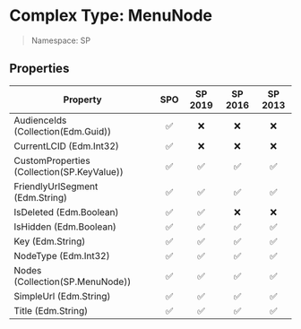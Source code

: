 # Complex Type: MenuNode

> Namespace: SP

## Properties

Property | SPO | SP 2019 | SP 2016 | SP 2013
----------|:---:|:-------:|:-------:|:-------:
AudienceIds (Collection(Edm.Guid)) | ✅ | ❌ | ❌ | ❌
CurrentLCID (Edm.Int32) | ✅ | ❌ | ❌ | ❌
CustomProperties (Collection(SP.KeyValue)) | ✅ | ✅ | ✅ | ✅
FriendlyUrlSegment (Edm.String) | ✅ | ✅ | ✅ | ✅
IsDeleted (Edm.Boolean) | ✅ | ✅ | ❌ | ❌
IsHidden (Edm.Boolean) | ✅ | ✅ | ✅ | ✅
Key (Edm.String) | ✅ | ✅ | ✅ | ✅
NodeType (Edm.Int32) | ✅ | ✅ | ✅ | ✅
Nodes (Collection(SP.MenuNode)) | ✅ | ✅ | ✅ | ✅
SimpleUrl (Edm.String) | ✅ | ✅ | ✅ | ✅
Title (Edm.String) | ✅ | ✅ | ✅ | ✅